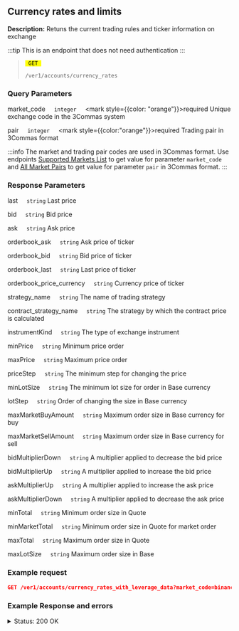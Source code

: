 ## Currency rates and limits

**Description:** Retuns the current trading rules and ticker information on exchange

:::tip
This is an endpoint that does not need authentication
:::

<blockquote>
<code><mark style={{color: "blue"}}> GET </mark></code>

<code>/ver1/accounts/currency_rates</code>
</blockquote>

### Query Parameters

   market_code&nbsp;&nbsp;&nbsp;&nbsp;&nbsp;<code>integer</code>&nbsp;&nbsp;&nbsp;&nbsp;&nbsp;<mark style={{color: "orange"}}>required</mark>
   Unique exchange code in the 3Commas system

   pair&nbsp;&nbsp;&nbsp;&nbsp;&nbsp;<code>integer</code>&nbsp;&nbsp;&nbsp;&nbsp;&nbsp;<mark style={{color:"orange"}}>required</mark>
   Trading pair in 3Commas format

:::info
The market and trading pair codes are used in 3Commas format. Use endpoints [Supported Markets List](/docs/Market%20data/Supported%20markets%20list.md) to get value for parameter <code>market_code</code> and [All Market Pairs](/docs/Market%20data/All%20market%20pairs.md) to get value for parameter <code>pair</code> in 3Commas format.
:::

### Response Parameters

   last&nbsp;&nbsp;&nbsp;&nbsp;&nbsp;<code>string</code>
   Last price

   bid&nbsp;&nbsp;&nbsp;&nbsp;&nbsp;<code>string</code>
   Bid price

   ask&nbsp;&nbsp;&nbsp;&nbsp;&nbsp;<code>string</code>
   Ask price

   orderbook_ask&nbsp;&nbsp;&nbsp;&nbsp;&nbsp;<code>string</code>
   Ask price of ticker

   orderbook_bid&nbsp;&nbsp;&nbsp;&nbsp;&nbsp;<code>string</code>
   Bid price of ticker

   orderbook_last&nbsp;&nbsp;&nbsp;&nbsp;&nbsp;<code>string</code>
   Last price of ticker

   orderbook_price_currency&nbsp;&nbsp;&nbsp;&nbsp;&nbsp;<code>string</code>
   Currency price of ticker

   strategy_name&nbsp;&nbsp;&nbsp;&nbsp;&nbsp;<code>string</code>
   The name of trading strategy

   contract_strategy_name&nbsp;&nbsp;&nbsp;&nbsp;&nbsp;<code>string</code>
   The strategy by which the contract price is calculated

   instrumentKind&nbsp;&nbsp;&nbsp;&nbsp;&nbsp;<code>string</code>
   The type of exchange instrument

   minPrice&nbsp;&nbsp;&nbsp;&nbsp;&nbsp;<code>string</code>
   Minimum price order

   maxPrice&nbsp;&nbsp;&nbsp;&nbsp;&nbsp;<code>string</code>
   Maximum price order

   priceStep&nbsp;&nbsp;&nbsp;&nbsp;&nbsp;<code>string</code>
   The minimum step for changing the price

   minLotSize&nbsp;&nbsp;&nbsp;&nbsp;&nbsp;<code>string</code>
   The minimum lot size for order in Base currency

   lotStep&nbsp;&nbsp;&nbsp;&nbsp;&nbsp;<code>string</code>
   Order of changing the size in Base currency

   maxMarketBuyAmount&nbsp;&nbsp;&nbsp;&nbsp;&nbsp;<code>string</code>
   Maximum order size in Base currency for buy

   maxMarketSellAmount&nbsp;&nbsp;&nbsp;&nbsp;&nbsp;<code>string</code>
   Maximum order size in Base currency for sell

   bidMultiplierDown&nbsp;&nbsp;&nbsp;&nbsp;&nbsp;<code>string</code>
   A multiplier applied to decrease the bid price

   bidMultiplierUp&nbsp;&nbsp;&nbsp;&nbsp;&nbsp;<code>string</code>
   A multiplier applied to increase the bid price

   askMultiplierUp&nbsp;&nbsp;&nbsp;&nbsp;&nbsp;<code>string</code>
   A multiplier applied to increase the ask price

   askMultiplierDown&nbsp;&nbsp;&nbsp;&nbsp;&nbsp;<code>string</code>
   A multiplier applied to decrease the ask price

   minTotal&nbsp;&nbsp;&nbsp;&nbsp;&nbsp;<code>string</code>
   Minimum order size in Quote

   minMarketTotal&nbsp;&nbsp;&nbsp;&nbsp;&nbsp;<code>string</code>
   Minimum order size in Quote for market order

   maxTotal&nbsp;&nbsp;&nbsp;&nbsp;&nbsp;<code>string</code>
   Maximum order size in Quote

   maxLotSize&nbsp;&nbsp;&nbsp;&nbsp;&nbsp;<code>string</code>
   Maximum order size in Base

### Example request

```json
GET /ver1/accounts/currency_rates_with_leverage_data?market_code=binance&pair=BTC_ETH
```

### Example Response and errors

<details>
<summary>Status: 200 OK</summary>

```json
{
  "last": "63802.44",
  "bid": "63802.44",
  "ask": "63802.45",
  "orderbook_ask": "63802.45",
  "orderbook_bid": "63802.44",
  "orderbook_last": "63802.44",
  "orderbook_price_currency": "USDT",
  "strategy_name": "orderbook_price",
  "contract_strategy_name": "orderbook_price",
  "instrumentKind": "spot",
  "minPrice": "0.01",
  "maxPrice": "1000000.0",
  "priceStep": "0.01",
  "minLotSize": "0.00001",
  "lotStep": "0.00001",
  "maxMarketBuyAmount": "121.22278732",
  "maxMarketSellAmount": "121.22278732",
  "bidMultiplierDown": "0.2",
  "bidMultiplierUp": "5.0",
  "askMultiplierUp": "5.0",
  "askMultiplierDown": "0.2",
  "minTotal": "5.0",
  "minMarketTotal": "5.0",
  "maxTotal": "9000000.0",
  "maxLotSize": "9000.0"
}
```

</details>
